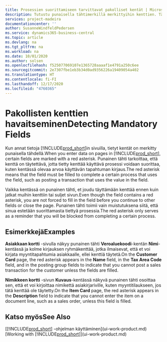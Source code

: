 ```yaml
---
title: Prosessien suorittamiseen tarvittavat pakolliset kentät | Microsoft Docs
description: Tutustu punaisella tähtimerkillä merkittyihin kenttien. Tämä merkintä osoittaa, että ne ovat pakollisia ja ne on täytettävä, jotta prosessit voidaan suorittaa.
services: project-madeira
documentationcenter: ''
author: SusanneWindfeldPedersen
ms.service: dynamics365-business-central
ms.topic: article
ms.devlang: na
ms.tgt_pltfrm: na
ms.workload: na
ms.date: 10/01/2020
ms.author: solsen
ms.openlocfilehash: f525077069107e1365728aaaaf1e4791a250c6ee
ms.sourcegitcommit: 2e7307fbe1eb3b34d0ad9356226a19409054a402
ms.translationtype: HT
ms.contentlocale: fi-FI
ms.lasthandoff: 12/17/2020
ms.locfileid: "4760365"
---
```

# <a name="detecting-mandatory-fields"></a><span data-ttu-id="00475-103">Pakollisten kenttien havaitseminen</span><span class="sxs-lookup"><span data-stu-id="00475-103">Detecting Mandatory Fields</span></span>
<span data-ttu-id="00475-104">Kun annat tietoja [!INCLUDE[prod_short](includes/prod_short.md)]in sivuilla, tietyt kentät on merkitty punaisella tähdellä.</span><span class="sxs-lookup"><span data-stu-id="00475-104">When you enter data on pages in [!INCLUDE[prod_short](includes/prod_short.md)], certain fields are marked with a red asterisk.</span></span> <span data-ttu-id="00475-105">Punainen tähti tarkoittaa, että kenttä on täytettävä, jotta tietty kenttää käyttävä prosessi voidaan suorittaa, kuten kentässä olevaa arvoa käyttävän tapahtuman kirjaus.</span><span class="sxs-lookup"><span data-stu-id="00475-105">The red asterisk means that the field must be filled to complete a certain process that uses the field, such as posting a transaction that uses the value in the field.</span></span>

<span data-ttu-id="00475-106">Vaikka kentässä on punainen tähti, et joudu täyttämään kenttää ennen kuin jatkat muihin kenttiin tai suljet sivun.</span><span class="sxs-lookup"><span data-stu-id="00475-106">Even though the field contains a red asterisk, you are not forced to fill in the field before you continue to other fields or close the page.</span></span> <span data-ttu-id="00475-107">Punainen tähti toimii vain muistutuksena siitä, että sinua estetään suorittamasta tiettyä prosessia.</span><span class="sxs-lookup"><span data-stu-id="00475-107">The red asterisk only serves as a reminder that you will be blocked from completing a certain process.</span></span>

## <a name="examples"></a><span data-ttu-id="00475-108">Esimerkkejä</span><span class="sxs-lookup"><span data-stu-id="00475-108">Examples</span></span>
<span data-ttu-id="00475-109">**Asiakkaan kortti** -sivulla näkyy punainen tähti **Veroaluekoodi**-kentän **Nimi**-kentässä ja kolme kirjauksen ryhmäkenttää, jotka ilmaisevat, että et voi kirjata myyntitapahtumia asiakkaalle, ellei kenttiä täytetä.</span><span class="sxs-lookup"><span data-stu-id="00475-109">On the **Customer Card** page, the red asterisk appears in the **Name** field, in the **Tax Area Code** field, and in the posting group fields to indicate that you cannot post a sales transaction for the customer unless the fields are filled.</span></span>

<span data-ttu-id="00475-110">**Nimikkeen kortti** -sivun **Kuvaus**-kentässä näkyvä punainen tähti osoittaa sen, että et voi kirjoittaa nimikettä asiakirjariville, kuten myyntitilaukseen, jos tätä kenttää ole täytetty.</span><span class="sxs-lookup"><span data-stu-id="00475-110">On the **Item Card** page, the red asterisk appears in the **Description** field to indicate that you cannot enter the item on a document line, such as a sales order, unless this field is filled.</span></span>

## <a name="see-also"></a><span data-ttu-id="00475-111">Katso myös</span><span class="sxs-lookup"><span data-stu-id="00475-111">See Also</span></span>
<span data-ttu-id="00475-112">[[!INCLUDE[prod_short](includes/prod_short.md)] -ohjelman käyttäminen](ui-work-product.md)</span><span class="sxs-lookup"><span data-stu-id="00475-112">[Working with [!INCLUDE[prod_short](includes/prod_short.md)]](ui-work-product.md)</span></span>
